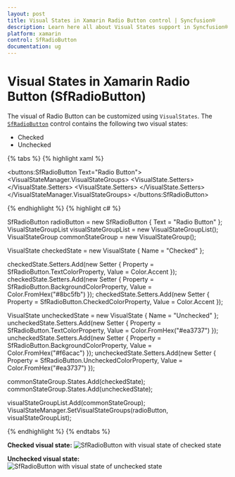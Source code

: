 ```yaml
---
layout: post
title: Visual States in Xamarin Radio Button control | Syncfusion®
description: Learn here all about Visual States support in Syncfusion® Xamarin Radio Button (SfRadioButton) control and more.
platform: xamarin
control: SfRadioButton
documentation: ug
---
```


# Visual States in Xamarin Radio Button (SfRadioButton)

The visual of Radio Button can be customized using `VisualStates`. The [`SfRadioButton`](https://help.syncfusion.com/cr/xamarin/Syncfusion.XForms.Buttons.SfRadioButton.html) control contains the following two visual states:

* Checked
* Unchecked


{% tabs %}
{% highlight xaml %}

<buttons:SfRadioButton Text="Radio Button">
    <VisualStateManager.VisualStateGroups>
        <VisualStateGroup x:Name="CommonStates">
            <VisualState x:Name="Checked">
                <VisualState.Setters>
                    <Setter Property="TextColor" Value="Accent"/>
                    <Setter Property="BackgroundColor" Value="#8bc5fb"/>
                    <Setter Property="CheckedColor" Value="Accent"/>
                </VisualState.Setters>
            </VisualState>
            <VisualState x:Name="Unchecked">
                <VisualState.Setters>
                    <Setter Property="TextColor" Value="#ea3737"/>
                    <Setter Property="BackgroundColor" Value="#f6acac"/>
                    <Setter Property="UncheckedColor" Value="#ea3737"/>
                </VisualState.Setters>
            </VisualState>
        </VisualStateGroup>
    </VisualStateManager.VisualStateGroups>
</buttons:SfRadioButton>

{% endhighlight %}
{% highlight c# %}

SfRadioButton radioButton = new SfRadioButton { Text = "Radio Button" };
VisualStateGroupList visualStateGroupList = new VisualStateGroupList();
VisualStateGroup commonStateGroup = new VisualStateGroup();

VisualState checkedState = new VisualState
{
    Name = "Checked"
};

checkedState.Setters.Add(new Setter { Property = SfRadioButton.TextColorProperty, Value = Color.Accent });
checkedState.Setters.Add(new Setter { Property = SfRadioButton.BackgroundColorProperty, Value = Color.FromHex("#8bc5fb") });
checkedState.Setters.Add(new Setter { Property = SfRadioButton.CheckedColorProperty, Value = Color.Accent });

VisualState uncheckedState = new VisualState
{
    Name = "Unchecked"
};
uncheckedState.Setters.Add(new Setter { Property = SfRadioButton.TextColorProperty, Value = Color.FromHex("#ea3737") });
uncheckedState.Setters.Add(new Setter { Property = SfRadioButton.BackgroundColorProperty, Value = Color.FromHex("#f6acac") });
uncheckedState.Setters.Add(new Setter { Property = SfRadioButton.UncheckedColorProperty, Value = Color.FromHex("#ea3737") });

commonStateGroup.States.Add(checkedState);
commonStateGroup.States.Add(uncheckedState);

visualStateGroupList.Add(commonStateGroup);
VisualStateManager.SetVisualStateGroups(radioButton, visualStateGroupList);

{% endhighlight %}
{% endtabs %}

**Checked visual state:**
![SfRadioButton with visual state of checked state](images/RadioButton_VisualState_Checked.png)

**Unchecked visual state:**
![SfRadioButton with visual state of unchecked state](images/RadioButton_VisualState_Unchecked.png)
